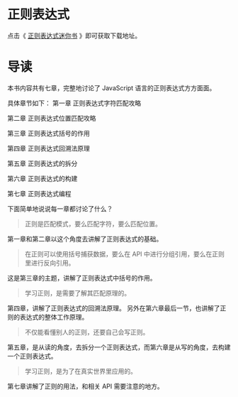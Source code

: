 ﻿# 正则表达式
点击《 [正则表达式迷你书][1] 》即可获取下载地址。
# 导读

本书内容共有七章，完整地讨论了 JavaScript 语言的正则表达式方方面面。

具体章节如下：
第一章 正则表达式字符匹配攻略

第二章 正则表达式位置匹配攻略

第三章 正则表达式括号的作用

第四章 正则表达式回溯法原理

第五章 正则表达式的拆分

第六章 正则表达式的构建

第七章 正则表达式编程

下面简单地说说每一章都讨论了什么？

> 正则是匹配模式，要么匹配字符，要么匹配位置。

第一章和第二章以这个角度去讲解了正则表达式的基础。

> 在正则可以使用括号捕获数据，要么在 API 中进行分组引用，要么在正则里进行反向引用。

这是第三章的主题，讲解了正则表达式中括号的作用。

> 学习正则，是需要了解其匹配原理的。

第四章，讲解了正则表达式的回溯法原理。
另外在第六章最后一节，也讲解了正则的表达式的整体工作原理。

> 不仅能看懂别人的正则，还要自己会写正则。


第五章，是从读的角度，去拆分一个正则表达式，而第六章是从写的角度，去构建一个正则表达式。

> 学习正则，是为了在真实世界里应用的。

第七章讲解了正则的用法，和相关 API 需要注意的地方。


  [1]: https://pan.baidu.com/s/1DwmFXGEg6SDR1At2qeTDcQ
